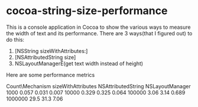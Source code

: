 # cocoa-string-size-performance
This is a console application in Cocoa to show the various ways to measure the width of text and its performance. There are 3 ways(that I figured out) to do this:

1)  [NSString sizeWithAttributes:]
2)  [NSAttributedString size]
3)  NSLayoutManagerÊ(get text width instead of height)

Here are some performance metrics

Count\Mechanism    sizeWithAttributes    NSAttributedString    NSLayoutManager
1000               0.057                 0.031                 0.007
10000              0.329                 0.325                 0.064
100000             3.06                  3.14                  0.689
1000000            29.5                  31.3                  7.06

